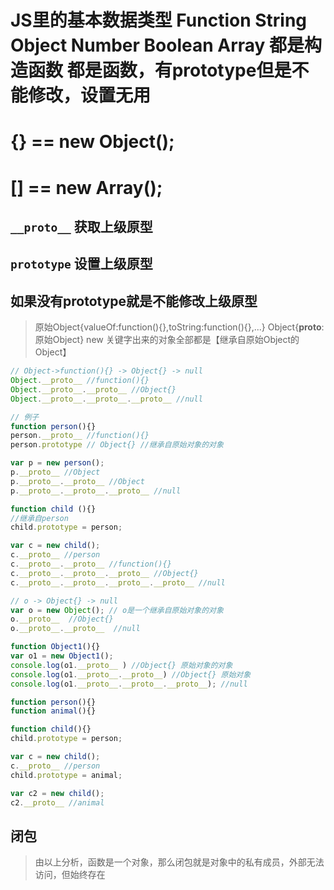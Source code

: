# JS里的基本数据类型 Function String Object Number Boolean Array 都是构造函数 都是函数，有prototype但是不能修改，设置无用

# {} == new Object();

# [] == new Array();

## `__proto__` 获取上级原型
## `prototype` 设置上级原型
## 如果没有prototype就是不能修改上级原型

> 原始Object{valueOf:function(){},toString:function(){},...}
> Object{__proto__:原始Object}
> new 关键字出来的对象全部都是【继承自原始Object的Object】

```js
// Object->function(){} -> Object{} -> null
Object.__proto__ //function(){}
Object.__proto__.__proto__ //Object{}
Object.__proto__.__proto__.__proto__ //null

// 例子
function person(){}
person.__proto__ //function(){}
person.prototype // Object{} //继承自原始对象的对象

var p = new person();
p.__proto__ //Object
p.__proto__.__proto__ //Object
p.__proto__.__proto__.__proto__ //null

function child (){}
//继承自person
child.prototype = person;

var c = new child();
c.__proto__ //person
c.__proto__.__proto__ //function(){}
c.__proto__.__proto__.__proto__ //Object{}
c.__proto__.__proto__.__proto__.__proto__ //null

// o -> Object{} -> null
var o = new Object(); // o是一个继承自原始对象的对象
o.__proto__  //Object{}
o.__proto__.__proto__  //null

function Object1(){}
var o1 = new Object1();
console.log(o1.__proto__ ) //Object{} 原始对象的对象
console.log(o1.__proto__.__proto__) //Object{} 原始对象
console.log(o1.__proto__.__proto__.__proto__); //null
```

```js
function person(){}
function animal(){}

function child(){}
child.prototype = person;

var c = new child();
c.__proto__ //person
child.prototype = animal;

var c2 = new child();
c2.__proto__ //animal
```

## 闭包
> 由以上分析，函数是一个对象，那么闭包就是对象中的私有成员，外部无法访问，但始终存在

